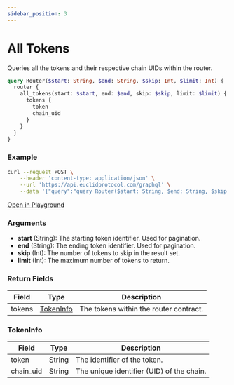 ```yaml
---
sidebar_position: 3
---
```

# All Tokens
Queries all the tokens and their respective chain UIDs within the router.

```graphql
query Router($start: String, $end: String, $skip: Int, $limit: Int) {
  router {
    all_tokens(start: $start, end: $end, skip: $skip, limit: $limit) {
      tokens {
        token
        chain_uid
      }
    }
  }
}
```
### Example

```bash
curl --request POST \
    --header 'content-type: application/json' \
    --url 'https://api.euclidprotocol.com/graphql' \
    --data '{"query":"query Router($start: String, $end: String, $skip: Int, $limit: Int) {\n  router {\n    all_tokens(start: $start, end: $end, skip: $skip, limit: $limit) {\n      tokens {\n        token\n        chain_uid\n      }\n    }\n  }\n}","variables":{"start":null,"end":null,"skip":null,"limit":null}}'
```

[Open in Playground](https://api.euclidprotocol.com/?explorerURLState=N4IgJg9gxgrgtgUwHYBcQC4QEcYIE4CeABAEoQwr4AUAJAM4oCGeK6RAyingJZIDmAGiI1kYNpx78h9ANbcADmwCSqaQBtucbqyIqUASiLAAOkiJE85SniOnz5xmrUB9FBBnI6VBsx30mLEKibCJIYEJ0corCkQpCGlp%2BCdqGJmb25m4eSHS26RmZ7sh2BeZQABaMvM4w3GAlGQC%2BDUTN6W2NIAIgAG7M3IwARmoIdBggacYgPixTbEgwTgKmU6JzRAtLK9NR65tqy0hTySh7iwemnY1AA)


### Arguments

- **start** (String): The starting token identifier. Used for pagination.
- **end** (String): The ending token identifier. Used for pagination.
- **skip** (Int): The number of tokens to skip in the result set.
- **limit** (Int): The maximum number of tokens to return.

### Return Fields

| Field                  | Type   | Description                                             |
|------------------------|--------|---------------------------------------------------------|
| tokens                 | [TokenInfo](#tokeninfo) | The tokens within the router contract.                  |

### TokenInfo

| Field                  | Type   | Description                                             |
|------------------------|--------|---------------------------------------------------------|
| token                  | String | The identifier of the token.                            |
| chain_uid              | String | The unique identifier (UID) of the chain.               |